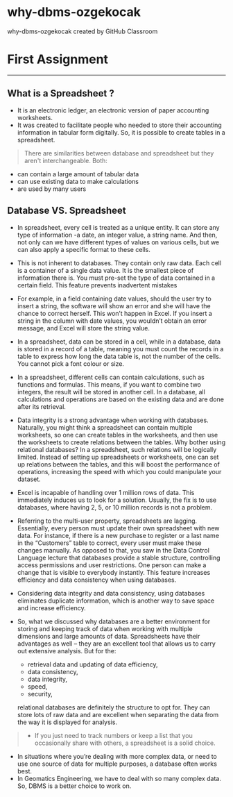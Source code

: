 # why-dbms-ozgekocak
why-dbms-ozgekocak created by GitHub Classroom

# First Assignment

__________________________________

## What is a Spreadsheet ?
+ It is an electronic ledger, an electronic version of paper 
accounting worksheets.
+ It was created to facilitate people who needed to store their
accounting information in tabular form digitally.
So, it is possible to create tables in a spreadsheet.

> There are similarities between database and spreadsheet but 
they aren't interchangeable.
Both:
* can contain a large amount of tabular data
* can use existing data to make calculations
* are used by many users

## Database VS. Spreadsheet

* In spreadsheet, every cell is treated as a unique entity.
It can store any type of information -a date, an integer value, a string name.
And then, not only can we have different types of values on various cells, 
but we can also apply a specific format to these cells.

* This is not inherent to databases.
 They contain only raw data.
 Each cell is a container of a single data value.
 It is the smallest piece of information there is.
 You must pre-set the type of data contained in a certain field.
 This feature prevents inadvertent mistakes
 * For example, in a field containing date
values, should the user try to insert a string, the software will show an error and she will
have the chance to correct herself.
This won’t happen in Excel. If you insert a string in the column with date values, you
wouldn’t obtain an error message, and Excel will store the string value.


* In a spreadsheet, data can be stored in a cell, while in a database, data is stored
in a record of a table, meaning you must count the records in a table to express how long
the data table is, not the number of the cells.
You cannot pick a font colour or size.

* In a spreadsheet, different cells can contain
calculations, such as functions and formulas.
This means, if you want to combine two integers, the result will be stored in another cell.
In a database, all calculations and operations are based on the existing data and are done
after its retrieval.

* Data integrity is a strong advantage when working with databases.
Naturally, you might think a spreadsheet can contain multiple worksheets, so one can create
tables in the worksheets, and then use the worksheets to create relations between the
tables.
Why bother using relational databases?
In a spreadsheet, such relations will be logically limited.
Instead of setting up spreadsheets or worksheets, one can set up relations between the tables,
and this will boost the performance of operations, increasing the speed with which you could
manipulate your dataset.

* Excel is incapable of handling over 1 million rows of data.
This immediately induces us to look for a solution.
Usually, the fix is to use databases, where having 2, 5, or 10 million records is not
a problem.

* Referring to the multi-user property, spreadsheets are lagging.
Essentially, every person must update their own spreadsheet with new data.
For instance, if there is a new purchase to register or a last name in the “Customers”
table to correct, every user must make these changes manually.
As opposed to that, you saw in the Data Control Language lecture that databases provide a
stable structure, controlling access permissions and user restrictions.
One person can make a change that is visible to everybody instantly.
This feature increases efficiency and data consistency when using databases.

* Considering data integrity and data consistency, using databases eliminates duplicate information,
which is another way to save space and increase efficiency.

* So, what we discussed why databases are a better environment for
storing and keeping track of data when working with multiple dimensions and large amounts
of data.
Spreadsheets have their advantages as well – they are an excellent tool that allows
us to carry out extensive analysis.
But for the:
  * retrieval data and updating of data efficiency, 
  * data consistency, 
  * data integrity, 
  * speed, 
  * security,

  relational databases are definitely the structure to opt for.
They can store lots of raw data and are excellent when separating the data from the way it is
displayed for analysis.


> * If you just need to track numbers or keep a list that you occasionally share
with others, a spreadsheet is a solid choice. 
* In situations where you’re dealing with more complex data, 
or need to use one source of data for multiple purposes,
a database often works best.
* In Geomatics Engineering, we have to deal with so many complex data. So,
DBMS is a better choice to work on.


